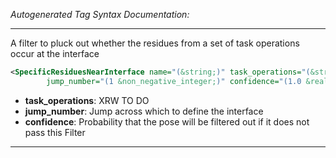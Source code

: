 _Autogenerated Tag Syntax Documentation:_

---
A filter to pluck out whether the residues from a set of task operations occur at the interface

```xml
<SpecificResiduesNearInterface name="(&string;)" task_operations="(&string;)"
        jump_number="(1 &non_negative_integer;)" confidence="(1.0 &real;)" />
```

-   **task_operations**: XRW TO DO
-   **jump_number**: Jump across which to define the interface
-   **confidence**: Probability that the pose will be filtered out if it does not pass this Filter

---
